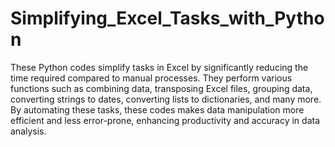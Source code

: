 # Simplifying_Excel_Tasks_with_Python

These Python codes simplify tasks in Excel by significantly reducing the time required compared to manual processes. They perform various functions such as combining data, transposing Excel files, grouping data, converting strings to dates, converting lists to dictionaries, and many more. By automating these tasks, these codes makes data manipulation more efficient and less error-prone, enhancing productivity and accuracy in data analysis.
